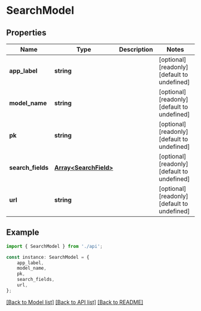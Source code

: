 # SearchModel


## Properties

Name | Type | Description | Notes
------------ | ------------- | ------------- | -------------
**app_label** | **string** |  | [optional] [readonly] [default to undefined]
**model_name** | **string** |  | [optional] [readonly] [default to undefined]
**pk** | **string** |  | [optional] [readonly] [default to undefined]
**search_fields** | [**Array&lt;SearchField&gt;**](SearchField.md) |  | [optional] [readonly] [default to undefined]
**url** | **string** |  | [optional] [readonly] [default to undefined]

## Example

```typescript
import { SearchModel } from './api';

const instance: SearchModel = {
    app_label,
    model_name,
    pk,
    search_fields,
    url,
};
```

[[Back to Model list]](../README.md#documentation-for-models) [[Back to API list]](../README.md#documentation-for-api-endpoints) [[Back to README]](../README.md)
